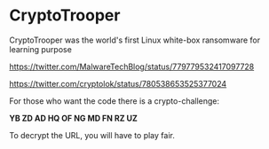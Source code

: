 # CryptoTrooper
CryptoTrooper was the world's first Linux white-box ransomware for learning purpose

https://twitter.com/MalwareTechBlog/status/779779532417097728

https://twitter.com/cryptolok/status/780538653525377024

For those who want the code there is a crypto-challenge:

**YB ZD AD HQ OF NG MD FN RZ UZ**

To decrypt the URL, you will have to play fair.
